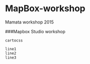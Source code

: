 # MapBox-workshop
Mamata workshop 2015

###Mapbox Studio workshop

`cartocss`

```
line1
line2
line3
```
